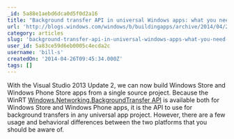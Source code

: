 ```yaml
---
_id: 5a88e1aebd6dca0d5f0d2a16
title: "Background transfer API in universal Windows apps: what you need to know"
url: 'http://blogs.windows.com/windows/b/buildingapps/archive/2014/04/25/background-transfer-api-in-universal-windows-apps-what-you-need-to-know.aspx'
category: articles
slug: 'background-transfer-api-in-universal-windows-apps-what-you-need-to-know'
user_id: 5a83ce59d6eb0005c4ecda2c
username: 'bill-s'
createdOn: '2014-04-26T09:45:34.000Z'
tags: []
---
```


With the Visual Studio 2013 Update 2, we can now build Windows Store and Windows Phone Store apps from a single source project. Because the WinRT <a href="http://msdn.microsoft.com/en-us/library/windows/apps/windows.networking.backgroundtransfer.aspx">Windows.Networking.BackgroundTransfer API</a> is available both for Windows Store and Windows Phone apps, it is the API to use for background transfers in any universal app project. However, there are a few usage and behavioral differences between the two platforms that you should be aware of.
